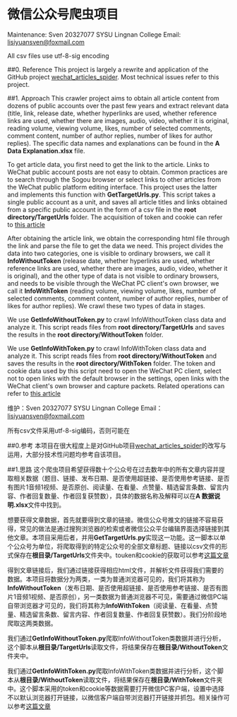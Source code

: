 # 微信公众号爬虫项目

Maintenance: Sven 20327077 SYSU Lingnan College
Email: lisiyuansven@foxmail.com

All csv files use utf-8-sig encoding

##0. Reference
This project is largely a rewrite and application of the GitHub project [wechat_articles_spider](https://github.com/wnma3mz/wechat_articles_spider). Most technical issues refer to this project.

##1. Approach
This crawler project aims to obtain all article content from dozens of public accounts over the past few years and extract relevant data (title, link, release date, whether hyperlinks are used, whether reference links are used, whether there are images, audio, video, whether it is original, reading volume, viewing volume, likes, number of selected comments, comment content, number of author replies, number of likes for author replies). The specific data names and explanations can be found in the **A Data Explanation.xlsx** file.

To get article data, you first need to get the link to the article. Links to WeChat public account posts are not easy to obtain. Common practices are to search through the Sogou browser or select links to other articles from the WeChat public platform editing interface. This project uses the latter and implements this function with **GetTargetUrls.py**. This script takes a single public account as a unit, and saves all article titles and links obtained from a specific public account in the form of a csv file in the **root directory/TargetUrls** folder. The acquisition of token and cookie can refer to [this article](https://github.com/wnma3mz/wechat_articles_spider/blob/master/docs/get_cookie_token.md)

After obtaining the article link, we obtain the corresponding html file through the link and parse the file to get the data we need. This project divides the data into two categories, one is visible to ordinary browsers, we call it **InfoWithoutToken** (release date, whether hyperlinks are used, whether reference links are used, whether there are images, audio, video, whether it is original), and the other type of data is not visible to ordinary browsers, and needs to be visible through the WeChat PC client's own browser, we call it **InfoWithToken** (reading volume, viewing volume, likes, number of selected comments, comment content, number of author replies, number of likes for author replies). We crawl these two types of data in stages.

We use **GetInfoWithoutToken.py** to crawl InfoWithoutToken class data and analyze it. This script reads files from **root directory/TargetUrls** and saves the results in the **root directory/WithoutToken** folder.

We use **GetInfoWithToken.py** to crawl InfoWithToken class data and analyze it. This script reads files from **root directory/WithoutToken** and saves the results in the **root directory/WithToken** folder. The token and cookie data used by this script need to open the WeChat PC client, select not to open links with the default browser in the settings, open links with the WeChat client's own browser and capture packets. Related operations can refer to [this article](https://github.com/wnma3mz/wechat_articles_spider/blob/master/docs/get_appmsg_token.md)


维护：Sven 20327077 SYSU Lingnan College
Email：lisiyuansven@foxmail.com

所有csv文件采用utf-8-sig编码，否则可能在

##0.参考
本项目在很大程度上是对GitHub项目[wechat_articles_spider](https://github.com/wnma3mz/wechat_articles_spider)的改写与运用，大部分技术性问题均参考自该项目。

##1.思路
这个爬虫项目希望获得数十个公众号在过去数年中的所有文章内容并提取相关数据（题目、链接、发布日期、是否使用超链接、是否使用参考链接、是否有图片1音频1视频、是否原创、阅读量、在看量、点赞量、精选留言条数、留言内容、作者回复数量、作者回复获赞数），具体的数据名称及解释可以在**A 数据说明.xlsx**文件中找到。

想要获得文章数据，首先就要得到文章的链接。微信公众号推文的链接不容易获得，常见的做法是通过搜狗浏览器的检索或者微信公众平台编辑界面选择链接到其他文章。本项目采用后者，并用**GetTargetUrls.py**实现这一功能。这一脚本以单个公众号为单位，将爬取得到的特定公众号的全部文章标题、链接以csv文件的形式保存在**根目录/TargetUrls**文件夹中。touken和cookie的获取可以参考[这篇文章](https://github.com/wnma3mz/wechat_articles_spider/blob/master/docs/get_cookie_token.md)

得到文章链接后，我们通过链接获得相应html文件，并解析文件获得我们需要的数据。本项目将数据分为两类，一类为普通浏览器可见的，我们将其称为**InfoWithoutToken**（发布日期、是否使用超链接、是否使用参考链接、是否有图片1音频1视频、是否原创），另一类数据为普通浏览器不可见，需要通过微信PC端自带浏览器才可见的，我们将其称为**InfoWithToken**（阅读量、在看量、点赞量、精选留言条数、留言内容、作者回复数量、作者回复获赞数）。我们分阶段地爬取这两类数据。

我们通过**GetInfoWithoutToken.py**爬取InfoWithoutToken类数据并进行分析，这个脚本从**根目录/TargetUrls**读取文件，将结果保存在**根目录/WithoutToken**文件夹中。

我们通过**GetInfoWithToken.py**爬取InfoWithToken类数据并进行分析，这个脚本从**根目录/WithoutToken**读取文件，将结果保存在**根目录/WithToken**文件夹中。这个脚本采用的token和cookie等数据需要打开微信PC客户端，设置中选择不以默认浏览器打开链接，以微信客户端自带浏览器打开链接并抓包。相关操作可以参考[这篇文章](https://github.com/wnma3mz/wechat_articles_spider/blob/master/docs/get_appmsg_token.md)


